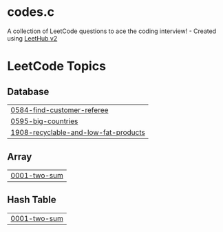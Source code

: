 # codes.c
A collection of LeetCode questions to ace the coding interview! - Created using [LeetHub v2](https://github.com/arunbhardwaj/LeetHub-2.0)

<!---LeetCode Topics Start-->
# LeetCode Topics
## Database
|  |
| ------- |
| [0584-find-customer-referee](https://github.com/SuhasiniSingh535/codes.c/tree/master/0584-find-customer-referee) |
| [0595-big-countries](https://github.com/SuhasiniSingh535/codes.c/tree/master/0595-big-countries) |
| [1908-recyclable-and-low-fat-products](https://github.com/SuhasiniSingh535/codes.c/tree/master/1908-recyclable-and-low-fat-products) |
## Array
|  |
| ------- |
| [0001-two-sum](https://github.com/SuhasiniSingh535/codes.c/tree/master/0001-two-sum) |
## Hash Table
|  |
| ------- |
| [0001-two-sum](https://github.com/SuhasiniSingh535/codes.c/tree/master/0001-two-sum) |
<!---LeetCode Topics End-->